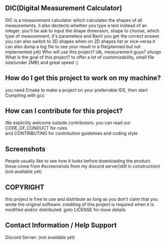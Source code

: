 ## DIC(Digital Measurement Calculator)

DIC is a measurement calculator which calculates the shapes of all measurements, 
it also dectects whether you type a text instead of an integer.
you'll be ask to input the shape dimension, shape to choose,
which type of measurement, it's parameters and Bam! you get the correct answer.
you can also switch to 3D shapes when on 2D shapes list or vice-versa
it can also dump a log file to see your result in a file(planned but not implemented yet)
Who will use this project? idk, measurement guys? *shurgs*
What is the goal of this project? 
to offer a lot of customizability, small file size(under 2MB) and great speed :)

## How do I get this project to work on my machine?

you need Cmake to make a project on your preferrable IDE, then start Compiling with gcc

##  How can I contribute for this project?

We explicitly welcome outside contributors.
you can read our CODE_OF_CONDUCT for rules</br>
and CONTRIBUTING for contribution guidelines and coding style

## Screenshots

People usually like to see how it looks before downloading the product. 
these come from #screenshots from my discord server(still in construction)
(not available yet)

## COPYRIGHT

this project is free to use and distribute as long as you don't claim that you wrote the original software.
crediting of this project is required when it is modified and/or distributed. goto LICENSE for more details 

## Contact Information / Help Support

Discord Server: (not available yet)